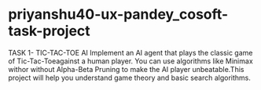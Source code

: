 # priyanshu40-ux-pandey_cosoft-task-project
TASK 1- TIC-TAC-TOE AI Implement an AI agent that plays the classic game of Tic-Tac-Toeagainst a human player. You can use algorithms like Minimax withor without Alpha-Beta Pruning to make the AI player unbeatable.This project will help you understand game theory and basic search algorithms.

